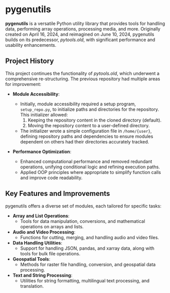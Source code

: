 # pygenutils

**pygenutils** is a versatile Python utility library that provides tools for handling data, performing array operations, processing media, and more. Originally created on April 16, 2024, and reimagined on June 10, 2024, pygenutils builds on its predecessor, *pytools.old*, with significant performance and usability enhancements.

## Project History

This project continues the functionality of *pytools.old*, which underwent a comprehensive re-structuring. The previous repository had multiple areas for improvement:

- **Module Accessibility**:
  - Initially, module accessibility required a setup program, `setup_repo.py`, to initialize paths and directories for the repository. This initializer allowed:
    1. Keeping the repository content in the cloned directory (default).
    2. Moving the repository content to a user-defined directory.
  - The initializer wrote a simple configuration file in `/home/{user}`, defining repository paths and dependencies to ensure modules dependent on others had their directories accurately tracked.
  
- **Performance Optimization**:
  - Enhanced computational performance and removed redundant operations, unifying conditional logic and refining execution paths.
  - Applied OOP principles where appropriate to simplify function calls and improve code readability.

## Key Features and Improvements

pygenutils offers a diverse set of modules, each tailored for specific tasks:

- **Array and List Operations**: 
  - Tools for data manipulation, conversions, and mathematical operations on arrays and lists.
- **Audio and Video Processing**: 
  - Functions for cutting, merging, and handling audio and video files.
- **Data Handling Utilities**:
  - Support for handling JSON, pandas, and xarray data, along with tools for bulk file operations.
- **Geospatial Tools**:
  - Methods for raster file handling, conversion, and geospatial data processing.
- **Text and String Processing**:
  - Utilities for string formatting, multilingual text processing, and translation.
